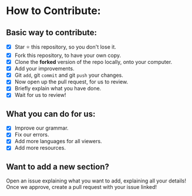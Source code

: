 # How to Contribute:

## Basic way to contribute:

- [x] Star ⭐ this repository, so you don't lose it.
- [x] Fork this repository, to have your own copy.
- [x] Clone the **forked** version of the repo locally, onto your computer.
- [x] Add your improvements.
- [x] Git `add`, git `commit` and git `push` your changes.
- [x] Now open up the pull request, for us to review. 
- [x] Briefly explain what you have done. 
- [x] Wait for us to review!

## What you can do for us:

- [x] Improve our grammar.
- [x] Fix our errors.
- [x] Add more languages for all viewers.
- [x] Add more resources.   

## Want to add a new section?
Open an issue explaining what you want to add, explaining all your details! Once we approve, create a pull request with your issue linked!
